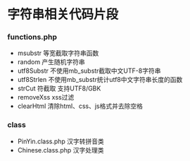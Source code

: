 # 字符串相关代码片段

### functions.php

* msubstr       等宽截取字符串函数
* random 		产生随机字符串
* utf8Substr 	不使用mb_substr截取中文UTF-8字符串
* utf8Strlen 	不使用mb_substr统计utf8中文字符串长度的函数
* strCut 		符截取 支持UTF8/GBK
* removeXss 	xss过滤
* clearHtml 	清除html、css、js格式并去除空格


### class
* PinYin.class.php 	汉字转拼音类
* Chinese.class.php 汉字处理类

